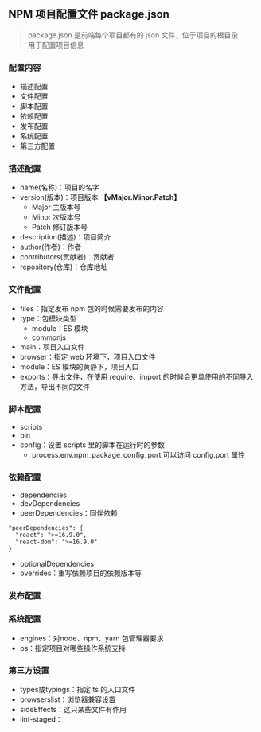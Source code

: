 ## NPM 项目配置文件 package.json

> package.json 是前端每个项目都有的 json 文件，位于项目的根目录  
> 用于配置项目信息

### 配置内容

- 描述配置
- 文件配置
- 脚本配置
- 依赖配置
- 发布配置
- 系统配置
- 第三方配置

### 描述配置

- name(名称)：项目的名字
- version(版本)：项目版本 **【vMajor.Minor.Patch】**
    - Major 主版本号
    - Minor 次版本号
    - Patch 修订版本号
- description(描述)：项目简介
- author(作者)：作者
- contributors(贡献者)：贡献者
- repository(仓库)：仓库地址

### 文件配置

- files：指定发布 npm 包的时候需要发布的内容
- type：包模块类型
    - module：ES 模块
    - commonjs
- main：项目入口文件
- browser：指定 web 环境下，项目入口文件
- module：ES 模块的黄静下，项目入口
- exports：导出文件，在使用 require、import 的时候会更具使用的不同导入方法，导出不同的文件

### 脚本配置

- scripts
- bin
- config：设置 scripts 里的脚本在运行时的参数
    - process.env.npm_package_config_port 可以访问 config.port 属性

### 依赖配置

- dependencies
- devDependencies
- peerDependencies：同伴依赖

```
"peerDependencies": {
  "react": ">=16.9.0",
  "react-dom": ">=16.9.0"
}
```

- optionalDependencies
- overrides：重写依赖项目的依赖版本等

### 发布配置

### 系统配置

- engines：对node、npm、yarn 包管理器要求
- os：指定项目对哪些操作系统支持

### 第三方设置

- types或typings：指定 ts 的入口文件
- browserslist：浏览器兼容设置
- sideEffects：这只某些文件有作用
- lint-staged：
